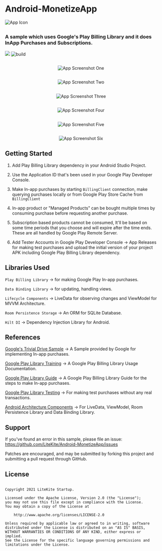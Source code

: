 # Android-MonetizeApp

<img src="https://github.com/LiteKite/Android-MonetizeApp/blob/assets/assets/app_icon.png" alt="App Icon" />

##

### A sample which uses Google's Play Billing Library and it does InApp Purchases and Subscriptions.

<a href="https://codeclimate.com/github/LiteKite/Android-MonetizeApp/maintainability"><img src="https://api.codeclimate.com/v1/badges/9086ce3ec1082cb455fa/maintainability" /></a> ![build](https://github.com/LiteKite/Android-MonetizeApp/workflows/build/badge.svg?branch=main)

##

<div align="center">
<img src="https://github.com/LiteKite/Android-MonetizeApp/blob/assets/assets/screen_one.png" alt="App Screenshot One"/>
</div>

##

<div align="center">
<img src="https://github.com/LiteKite/Android-MonetizeApp/blob/assets/assets/screen_two.png" alt="App Screenshot Two"/>
</div>

##

<div align="center">
<img src="https://github.com/LiteKite/Android-MonetizeApp/blob/assets/assets/screen_three.png" alt="App Screenshot Three"/>
</div>

##

<div align="center">
<img src="https://github.com/LiteKite/Android-MonetizeApp/blob/assets/assets/screen_four.png" alt="App Screenshot Four"/>
</div>

##

<div align="center">
<img src="https://github.com/LiteKite/Android-MonetizeApp/blob/assets/assets/screen_five.png" alt="App Screenshot Five"/>
</div>

##

<div align="center">
<img src="https://github.com/LiteKite/Android-MonetizeApp/blob/assets/assets/screen_six.png" alt="App Screenshot Six"/>
</div>

## Getting Started

1. Add Play Billing Library dependency in your Android Studio Project.

2. Use the Application ID that's been used in your Google Play Developer Console.

3) Make In-app purchases by starting `BillingClient` connection, make querying purchases locally or from Google Play Store Cache from `BillingClient`

4) In-app product or "Managed Products" can be bought multiple times by consuming purchase before requesting another purchase.

5) Subscription based products cannot be consumed, It'll be based on some time periods that you choose and will expire after the time ends. These are all handled by Google Play Remote Server.

6) Add Tester Accounts in Google Play Developer Console -> App Releases for making test purchases and upload the initial version of your project APK including Google Play Billing Library dependency.

## Libraries Used

`Play Billing Library` -> for making Google Play In-app purchases.</br>

`Data Binding Library` -> for updating, handling views.</br>

`Lifecycle Components` -> LiveData for observing changes and ViewModel for MVVM Architecture.</br>

`Room Persistence Storage` -> An ORM for SQLite Database.</br>

`Hilt DI` -> Dependency Injection Library for Android.</br>

## References

[Google's Trivial Drive Sample](https://github.com/googlesamples/android-play-billing/tree/master/TrivialDrive_v2) -> A Sample provided by Google for implementing In-app purchases.

[Google Play Library Training](https://developer.android.com/training/play-billing-library/index.html) -> A Google Play Billing Library Usage Documentation.

[Google Play Library Guide](https://developer.android.com/google/play/billing/billing_library.html) -> A Google Play Billing Library Guide for the steps to make In-app purchases.

[Google Play Library Testing](https://developer.android.com/google/play/billing/billing_testing.html) -> For making test purchases without any real transactions.

[Android Architecture Components](https://developer.android.com/topic/libraries/architecture/index.html) -> For LiveData, ViewModel, Room Persistence Library and Data Binding Library.

## Support

If you've found an error in this sample, please file an issue:
https://github.com/LiteKite/Android-MonetizeApp/issues

Patches are encouraged, and may be submitted by forking this project and
submitting a pull request through GitHub.

## License

~~~

Copyright 2021 LiteKite Startup.

Licensed under the Apache License, Version 2.0 (the "License");
you may not use this file except in compliance with the License.
You may obtain a copy of the License at

    http://www.apache.org/licenses/LICENSE-2.0

Unless required by applicable law or agreed to in writing, software
distributed under the License is distributed on an "AS IS" BASIS, 
WITHOUT WARRANTIES OR CONDITIONS OF ANY KIND, either express or implied.
See the License for the specific language governing permissions and
limitations under the License.

~~~
